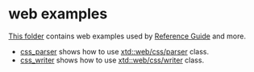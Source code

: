 # web examples

[This folder](.) contains web examples used by [Reference Guide](https://codedocs.xyz/gammasoft71/xtd/) and more.

* [css_parser](css_parser/README.md) shows how to use [xtd::web/css/parser](../../../src/xtd.core/include/xtd/web/css/parser.h) class.
* [css_writer](css_writer/README.md) shows how to use [xtd::web/css/writer](../../../src/xtd.core/include/xtd/web/css/writer.h) class.
